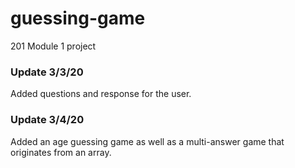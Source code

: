 # guessing-game
201 Module 1 project

### Update 3/3/20

Added questions and response for the user.

### Update 3/4/20

Added an age guessing game as well as a multi-answer game that originates from an array.

